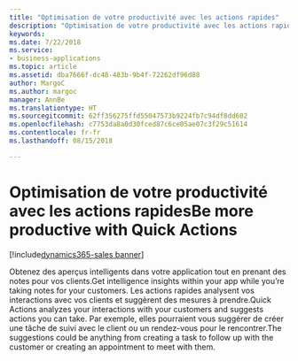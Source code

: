 ```yaml
---
title: "Optimisation de votre productivité avec les actions rapides"
description: "Optimisation de votre productivité avec les actions rapides"
keywords: 
ms.date: 7/22/2018
ms.service:
- business-applications
ms.topic: article
ms.assetid: dba7666f-dc48-483b-9b4f-72262df96d88
author: MargoC
ms.author: margoc
manager: AnnBe
ms.translationtype: HT
ms.sourcegitcommit: 62ff356275ffd55047573b9224fb7c94df8dd602
ms.openlocfilehash: c7753da8a0d30fced87c6ce05ae07c3f29c51614
ms.contentlocale: fr-fr
ms.lasthandoff: 08/15/2018

---
```


# <a name="be-more-productive-with-quick-actions"></a><span data-ttu-id="f8a83-103">Optimisation de votre productivité avec les actions rapides</span><span class="sxs-lookup"><span data-stu-id="f8a83-103">Be more productive with Quick Actions</span></span>

[!include[dynamics365-sales banner](../includes/dynamics365-sales.md)]





<span data-ttu-id="f8a83-104">Obtenez des aperçus intelligents dans votre application tout en prenant des notes pour vos clients.</span><span class="sxs-lookup"><span data-stu-id="f8a83-104">Get intelligence insights within your app while you’re taking notes for your customers.</span></span> <span data-ttu-id="f8a83-105">Les actions rapides analysent vos interactions avec vos clients et suggèrent des mesures à prendre.</span><span class="sxs-lookup"><span data-stu-id="f8a83-105">Quick Actions analyzes your interactions with your customers and suggests actions you can take.</span></span> <span data-ttu-id="f8a83-106">Par exemple, elles pourraient vous suggérer de créer une tâche de suivi avec le client ou un rendez-vous pour le rencontrer.</span><span class="sxs-lookup"><span data-stu-id="f8a83-106">The suggestions could be anything from creating a task to follow up with the customer or creating an appointment to meet with them.</span></span>

